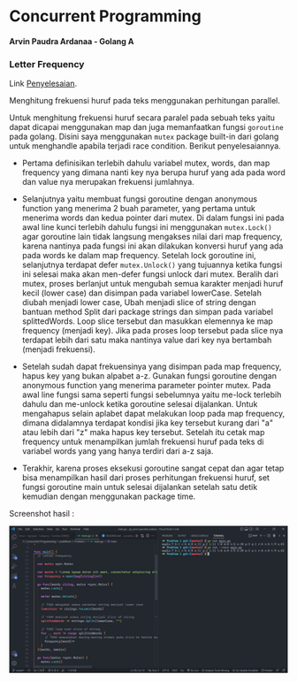 # Concurrent Programming

#### Arvin Paudra Ardanaa - Golang A

### Letter Frequency

Link [Penyelesaian](https://github.com/arvinpaundra/go_arvin-paundra-ardana/blob/master/11_Concurrent%20Programming/praktikum/Problem%201/main.go).

Menghitung frekuensi huruf pada teks menggunakan perhitungan parallel.

Untuk menghitung frekuensi huruf secara paralel pada sebuah teks yaitu dapat dicapai menggunakan map dan juga memanfaatkan fungsi `goroutine` pada golang. Disini saya menggunakan `mutex` package built-in dari golang untuk menghandle apabila terjadi race condition. Berikut penyelesaiannya.

- Pertama definisikan terlebih dahulu variabel mutex, words, dan map frequency yang dimana nanti key nya berupa huruf yang ada pada word dan value nya merupakan frekuensi jumlahnya.

- Selanjutnya yaitu membuat fungsi goroutine dengan anonymous function yang menerima 2 buah parameter, yang pertama untuk menerima words dan kedua pointer dari mutex. Di dalam fungsi ini pada awal line kunci terlebih dahulu fungsi ini menggunakan `mutex.Lock()` agar goroutine lain tidak langsung mengakses nilai dari map frequency, karena nantinya pada fungsi ini akan dilakukan konversi huruf yang ada pada words ke dalam map frequency. Setelah lock goroutine ini, selanjutnya terdapat defer `mutex.Unlock()` yang tujuannya ketika fungsi ini selesai maka akan men-defer fungsi unlock dari mutex. Beralih dari mutex, proses berlanjut untuk mengubah semua karakter menjadi huruf kecil (lower case) dan disimpan pada variabel lowerCase. Setelah diubah menjadi lower case, Ubah menjadi slice of string dengan bantuan method Split dari package strings dan simpan pada variabel splittedWords. Loop slice tersebut dan masukkan elemennya ke map frequency (menjadi key). Jika pada proses loop tersebut pada slice nya terdapat lebih dari satu maka nantinya value dari key nya bertambah (menjadi frekuensi).

- Setelah sudah dapat frekuensinya yang disimpan pada map frequency, hapus key yang bukan alpabet a-z. Gunakan fungsi goroutine dengan anonymous function yang menerima parameter pointer mutex. Pada awal line fungsi sama seperti fungsi sebelumnya yaitu me-lock terlebih dahulu dan me-unlock ketika goroutine selesai dijalankan. Untuk mengahapus selain aplabet dapat melakukan loop pada map frequency, dimana didalamnya terdapat kondisi jika key tersebut kurang dari "a" atau lebih dari "z" maka hapus key tersebut. Setelah itu cetak map frequency untuk menampilkan jumlah frekuensi huruf pada teks di variabel words yang yang hanya terdiri dari a-z saja.

- Terakhir, karena proses eksekusi goroutine sangat cepat dan agar tetap bisa menampilkan hasil dari proses perhitungan frekuensi huruf, set fungsi goroutine main untuk selesai dijalankan setelah satu detik kemudian dengan menggunakan package time.

Screenshot hasil :

![Letter Frequency](https://github.com/arvinpaundra/go_arvin-paundra-ardana/blob/master/11_Concurrent%20Programming/screenshots/Screenshot_6.png)
